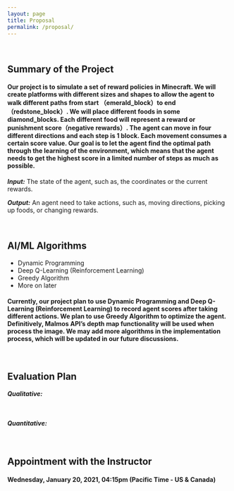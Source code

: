 ```yaml
---
layout: page
title: Proposal
permalink: /proposal/
---
```




<br />

## Summary of the Project


#### Our project is to simulate a set of reward policies in Minecraft. We will create platforms with different sizes and shapes to allow the agent to walk different paths from start （emerald_block）to end（redstone_block）. We will place different foods in some diamond_blocks. Each different food will represent a reward or punishment score（negative rewards）. The agent can move in four different directions and each step is 1 block. Each movement consumes a certain score value. Our goal is to let the agent find the optimal path through the learning of the environment, which means that the agent needs to get the highest score in a limited number of steps as much as possible.

***Input:***
The state of the agent, such as, the coordinates or the current rewards. 

***Output:***
An agent need to take actions, such as, moving directions, picking up foods, or changing rewards.






<br />

## AI/ML Algorithms 
 
- Dynamic Programming
- Deep Q-Learning (Reinforcement Learning)
- Greedy Algorithm
- More on later
#### Currently, our project plan to use Dynamic Programming and Deep Q-Learning (Reinforcement Learning) to record agent scores after taking different actions. We plan to use Greedy Algorithm to optimize the agent. Definitively, Malmos API’s depth map functionality will be used when process the image. We may add more algorithms in the implementation process, which will be updated in our future discussions.


<br />

## Evaluation Plan
    
    
***Qualitative:***

#### 
<br />
    
***Quantitative:***

####



<br />

## Appointment with the Instructor

#### Wednesday, January 20, 2021, 04:15pm (Pacific Time - US & Canada)
